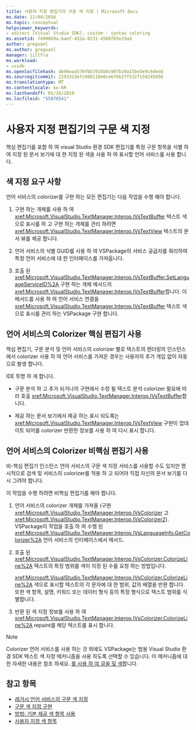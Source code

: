 ```yaml
---
title: 사용자 지정 편집기의 구문 색 지정 | Microsoft Docs
ms.date: 11/04/2016
ms.topic: conceptual
helpviewer_keywords:
- editors [Visual Studio SDK], custom - syntax coloring
ms.assetid: 74900b9a-baef-432a-8231-4568fb5e19ad
author: gregvanl
ms.author: gregvanl
manager: jillfra
ms.workload:
- vssdk
ms.openlocfilehash: 4b96eaa576fbb7016b8c907b19a15be3e9c6dedd
ms.sourcegitcommit: 2193323efc608118e0ce6f6b2ff532f158245d56
ms.translationtype: MT
ms.contentlocale: ko-KR
ms.lasthandoff: 01/26/2019
ms.locfileid: "55070541"
---
```

# <a name="syntax-coloring-in-custom-editors"></a>사용자 지정 편집기의 구문 색 지정
핵심 편집기를 포함 하 여 visual Studio 환경 SDK 편집기를 특정 구문 항목을 식별 하 여 지정 된 문서 보기에 대 한 지정 된 색을 사용 하 여 표시할 언어 서비스를 사용 합니다.

## <a name="colorization-requirements"></a>색 지정 요구 사항
 언어 서비스의 colorizer를 구현 하는 모든 편집기는 다음 작업을 수행 해야 합니다.

1.  구현 하는 개체를 사용 하 여 <xref:Microsoft.VisualStudio.TextManager.Interop.IVsTextBuffer> 텍스트 색으로 표시를 하 고 구현 하는 개체를 관리 하려면 <xref:Microsoft.VisualStudio.TextManager.Interop.IVsTextView> 텍스트의 문서 뷰를 제공 합니다.

2.  언어 서비스의 식별 GUID를 사용 하 여 VSPackage의 서비스 공급자를 쿼리하여 특정 언어 서비스에 대 한 인터페이스를 가져옵니다.

3.  호출 된 <xref:Microsoft.VisualStudio.TextManager.Interop.IVsTextBuffer.SetLanguageServiceID%2A> 구현 하는 개체 메서드의 <xref:Microsoft.VisualStudio.TextManager.Interop.IVsTextBuffer>합니다. 이 메서드를 사용 하 여 언어 서비스 연결을 <xref:Microsoft.VisualStudio.TextManager.Interop.IVsTextBuffer> 텍스트 색으로 표시를 관리 하는 VSPackage 구현 합니다.

## <a name="core-editor-usage-of-a-language-services-colorizer"></a>언어 서비스의 Colorizer 핵심 편집기 사용
 핵심 편집기, 구문 분석 및 언어 서비스의 colorizer 별로 텍스트의 렌더링의 인스턴스에서 colorizer 사용 하 여 언어 서비스를 가져온 경우는 사용자의 추가 개입 없이 자동으로 발생 합니다.

 IDE 투명 하 게 합니다.

-   구문 분석 하 고 추가 되거나의 구현에서 수정 될 텍스트 분석 colorizer 필요에 따라 호출 <xref:Microsoft.VisualStudio.TextManager.Interop.IVsTextBuffer>합니다.

-   제공 하는 문서 보기에서 제공 하는 표시 되도록는 <xref:Microsoft.VisualStudio.TextManager.Interop.IVsTextView> 구현이 업데이트 되어를 colorizer 반환한 정보를 사용 하 여 다시 표시 합니다.

## <a name="non-core-editor-usage-of-a-language-services-colorizer"></a>언어 서비스의 Colorizer 비핵심 편집기 사용
 비-핵심 편집기 인스턴스 언어 서비스의 구문 색 지정 서비스를 사용할 수도 있지만 명시적으로 검색 및 서비스의 colorizer를 적용 하 고 되어야 직접 자신의 문서 보기를 다시 그려야 합니다.

 이 작업을 수행 하려면 비핵심 편집기를 해야 합니다.

1.  언어 서비스의 colorizer 개체를 가져올 (구현 <xref:Microsoft.VisualStudio.TextManager.Interop.IVsColorizer> 고 <xref:Microsoft.VisualStudio.TextManager.Interop.IVsColorizer2>). VSPackage이 작업을 호출 하 여 수행 된 <xref:Microsoft.VisualStudio.TextManager.Interop.IVsLanguageInfo.GetColorizer%2A> 언어 서비스의 인터페이스에서 메서드.

2.  호출 된 <xref:Microsoft.VisualStudio.TextManager.Interop.IVsColorizer.ColorizeLine%2A> 텍스트의 특정 범위를 색이 지정 된 수를 요청 하는 방법입니다.

     <xref:Microsoft.VisualStudio.TextManager.Interop.IVsColorizer.ColorizeLine%2A> 색으로 표시할 텍스트의 각 문자에 대 한 범위, 값의 배열을 반환 합니다. 또한 색 항목, 설명, 키워드 또는 데이터 형식 등의 특정 형식으로 텍스트 범위를 식별합니다.

3.  반환 된 색 지정 정보를 사용 하 여 <xref:Microsoft.VisualStudio.TextManager.Interop.IVsColorizer.ColorizeLine%2A> repaint를 해당 텍스트를 표시 합니다.

> [!NOTE]
> Colorizer 언어 서비스를 사용 하는 것 외에도 VSPackage는 범용 Visual Studio 환경 SDK 텍스트 색 지정 메커니즘을 사용 하도록 선택할 수 있습니다. 이 메커니즘에 대 한 자세한 내용은 참조 하세요. [를 사용 하 여 글꼴 및 색](../extensibility/using-fonts-and-colors.md)합니다.

## <a name="see-also"></a>참고 항목

- [레거시 언어 서비스의 구문 색 지정](../extensibility/internals/syntax-coloring-in-a-legacy-language-service.md)
- [구문 색 지정 구현](../extensibility/internals/implementing-syntax-coloring.md)
- [방법: 기본 제공 색 항목 사용](../extensibility/internals/how-to-use-built-in-colorable-items.md)
- [사용자 지정 색 항목](../extensibility/internals/custom-colorable-items.md)